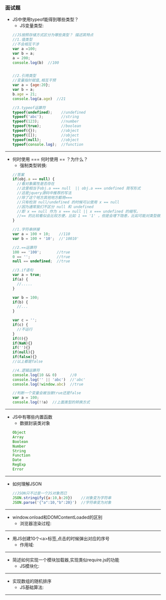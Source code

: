 ### 面试题
  * JS中使用typeof能得到哪些类型？
    + JS变量类型:
    ```js
    //JS按照存储方式区分为哪些类型？ 描述其特点
    //1.值类型
    //不会相互干涉
    var a =100;
    var b = a;
    a = 200;
    console.log(b)  //100


    //2.引用类型
    //变量指针赋值,相互干预
    var a = {age:20};
    var b = a;
    b.age = 21;
    console.log(a.age)  //21

    //3.typeof运算符
    typeof(undefined);    //undefined
    typeof('abc');        //string
    typeof(123);          //number
    typeof(true);         //boolean
    typeof({});           //object
    typeof([]);           //object
    typeof(null);         //object
    typeof(console.log);  //function
    ```

***

  * 何时使用 === 何时使用 == ？为什么？
    + 强制类型转换:
    ```js
    //答案
    if(obj.a == null) {
      //看对象属性是否存在
      //这里相当于obj.a === null  || obj.a === undefined 简写形式
      //这是jquery源码中推荐的写法
      //除了这个地方其他地方都用===
      //只有检测 null/undefined 的时候可以使用 x == null
      //因为通常我们不区分 null 和 undefined 
      //即 x == null 作为 x === null || x === undefined 的缩写。
      //== 的比较看似会比较方便，比如 1 == '1' ，但是会埋下隐患，比如可能对类型做出错误的假设。
    }

    //1.字符串拼接
    var a = 100 + 10;    //110
    var b = 100 + '10';  //'10010'

    //2.==运算符
    100 == '100';       //true
    0 == '';            //true
    null == undefined;  //true

    //3.if语句
    var a = true;
    if(a) {
      //.....
    }

    var b = 100;
    if(b) {
      //...
    }

    var c = '';
    if(c) {
      //不运行
    }
    if(0){}
    if(NaN){}
    if(''){}
    if(null){}
    if(false){}
    //以上都是false

    //4.逻辑运算符
    console.log(10 && 0)      //0
    console.log('' || 'abc')  //'abc'
    console.log(!window.abc)  //true

    //判断一个变量会被当做true还是false
    var a = 100;
    console.log(!!a)  //上面类型的转换方式
    ```
***

  * JS中有哪些内置函数
    + 数据封装类对象
    ```js
    Object
    Array
    Boolean
    Number
    String
    Function
    Date
    RegExp
    Error
    ```

***

  * 如何理解JSON
    ```js
    //JSON只不过是一个JS对象而已
    JSON.stringify({a:10,b:20})    //对象变为字符串
    JSON.parse('{"a":10,"b":20}')  //字符串变为对象
    ```

***

  * window.onload和DOMContentLoaded的区别
    + 浏览器渲染过程:

***

  * 用JS创建10个<a\>标签,点击的时候弹出对应的序号
    + 作用域:

***

  * 简述如何实现一个模块加载器,实现类似require.js的功能
    + JS模块化:

***

  * 实现数组的随机排序
    + JS基础算法:

***

